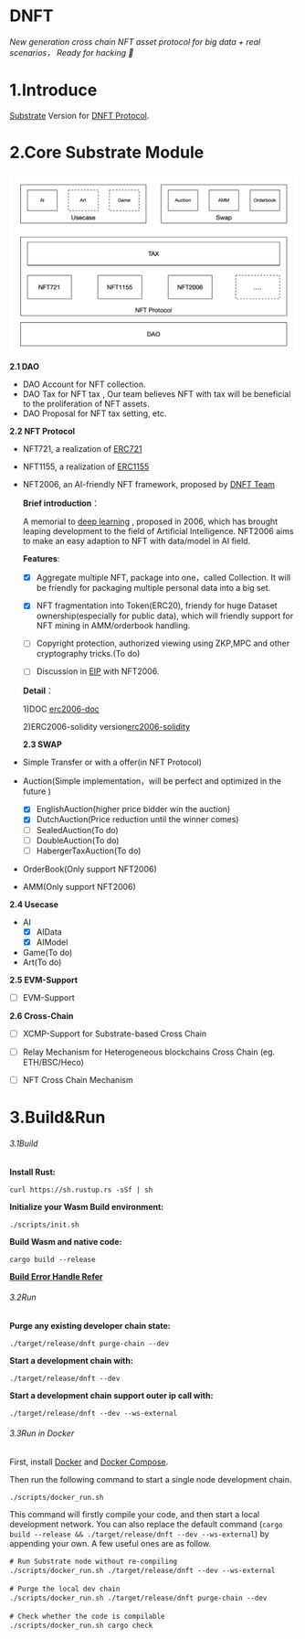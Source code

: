 # DNFT

###### New generation cross chain NFT asset protocol for big data + real scenarios， Ready for hacking :rocket:

# 1.Introduce

[Substrate](https://github.com/substrate-developer-hub/substrate-node-template) Version for [DNFT Protocol](http://dnft.world/).



# 2.Core Substrate Module

![](./img/module.png)

**2.1 DAO**

- DAO Account for NFT collection.
- DAO Tax for NFT tax , Our team believes NFT with tax will be beneficial to the proliferation of NFT assets.
- DAO Proposal for NFT tax setting, etc.

**2.2 NFT Protocol**

- NFT721, a realization of [ERC721](https://eips.ethereum.org/EIPS/eip-721)

- NFT1155, a realization of [ERC1155](https://eips.ethereum.org/EIPS/eip-1155)

- NFT2006, an AI-friendly NFT framework, proposed by [DNFT Team](https://github.com/DNFT-Team)

  **Brief introduction**：

   A memorial to [deep learning](https://en.wikipedia.org/wiki/Deep_learning) , proposed in 2006, which has brought leaping development to the field of Artificial Intelligence. NFT2006 aims to make an easy adaption to NFT with data/model in AI field.

  **Features**:

  - [x] Aggregate multiple NFT, package into one，called Collection. It will be friendly for packaging multiple personal data into a big set.

  - [x] NFT fragmentation into Token(ERC20), friendy for huge Dataset ownership(especially for public data), which will friendly support for NFT mining in AMM/orderbook handling.

  - [ ] Copyright protection, authorized viewing using ZKP,MPC and other cryptography tricks.(To do)

  - [ ] Discussion in [EIP](https://github.com/ethereum/EIPs/) with NFT2006.

  **Detail**：

  1)DOC [erc2006-doc](https://dnft.gitbook.io/dnft/erc-nft-2006-standard)

  2)ERC2006-solidity version[erc2006-solidity](https://github.com/DNFT-Team/ERC2006)

  

  **2.3 SWAP**

- Simple Transfer or with a offer(in NFT Protocol)

- Auction(Simple implementation，will be perfect and optimized in the future )
  - [x] EnglishAuction(higher price bidder win the auction)
  - [x] DutchAuction(Price reduction until the winner comes)
  - [ ] SealedAuction(To do)
  - [ ] DoubleAuction(To do)
  - [ ] HabergerTaxAuction(To do)
  
- OrderBook(Only support NFT2006)

- AMM(Only support NFT2006)

**2.4 Usecase**

- AI
  - [x] AIData
  - [x] AIModel
- Game(To do)
- Art(To do)

**2.5 EVM-Support**

- [ ] EVM-Support

**2.6 Cross-Chain**

- [ ] XCMP-Support for Substrate-based Cross Chain
- [ ] Relay Mechanism for Heterogeneous blockchains  Cross Chain (eg. ETH/BSC/Heco)
- [ ] NFT  Cross Chain Mechanism





# 3.Build&Run

###### 3.1Build

**Install Rust:**

```
curl https://sh.rustup.rs -sSf | sh
```

**Initialize your Wasm Build environment:**

```
./scripts/init.sh
```

**Build Wasm and native code:**

```
cargo build --release
```

**[Build Error Handle Refer](https://github.com/DNFT-Team/dnft-substrate-node/blob/master/doc/Build%20Error%20%26%20Handle.md)**



###### 3.2Run

**Purge any existing developer chain state:**

```
./target/release/dnft purge-chain --dev
```

**Start a development chain with:**

```
./target/release/dnft --dev
```

**Start a development chain support  outer ip call with:**

```
./target/release/dnft --dev --ws-external
```



###### 3.3Run in Docker

First, install [Docker](https://docs.docker.com/get-docker/) and [Docker Compose](https://docs.docker.com/compose/install/).

Then run the following command to start a single node development chain.

```
./scripts/docker_run.sh
```

This command will firstly compile your code, and then start a local development network. You can also replace the default command (`cargo build --release && ./target/release/dnft --dev --ws-external`) by appending your own. A few useful ones are as follow.

```
# Run Substrate node without re-compiling
./scripts/docker_run.sh ./target/release/dnft --dev --ws-external

# Purge the local dev chain
./scripts/docker_run.sh ./target/release/dnft purge-chain --dev

# Check whether the code is compilable
./scripts/docker_run.sh cargo check
```
